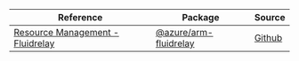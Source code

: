 | Reference | Package | Source |
|---|---|---|
|[Resource Management - Fluidrelay](arm-fluidrelay-readme.md)|[@azure/arm-fluidrelay](https://www.npmjs.com/package/@azure/arm-fluidrelay)|[Github](https://github.com/Azure/azure-sdk-for-js/blob/main/sdk/fluidrelay/arm-fluidrelay)|
